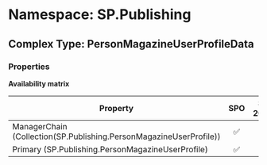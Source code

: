 # Namespace: SP.Publishing

## Complex Type: PersonMagazineUserProfileData

### Properties

**Availability matrix**

Property | SPO | SP 2019 | SP 2016 | SP 2013
----------|:---:|:-------:|:-------:|:-------
ManagerChain (Collection(SP.Publishing.PersonMagazineUserProfile)) | ✅ | ❌ | ❌ | ❌
Primary (SP.Publishing.PersonMagazineUserProfile) | ✅ | ❌ | ❌ | ❌